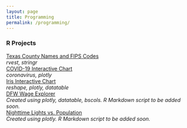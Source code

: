 ```yaml
---
layout: page
title: Programming
permalink: /programming/
---
```


### R Projects

[Texas County Names and FIPS Codes](CountyFIPS.html)  
*rvest, stringr*  
[COVID-19 Interactive Chart](coronaPlot.html)  
*coronavirus, plotly*  
[Iris Interactive Chart](irisPlot.html)  
*reshape, plotly, datatable*  
[DFW Wage Explorer](dfwwages.html)  
*Created using plotly, datatable, bscols. R Markdown script to be added soon.*  
[Nighttime Lights vs. Population](lights_pop.html)  
*Created using plotly. R Markdown script to be added soon.*  
